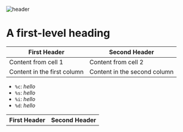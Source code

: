 ![header](https://capsule-render.vercel.app/api?type=soft&color=0:EEFF00,100:a82da8&height=300&section=header&text=Printf%20&fontSize=90&animation=FadeIn)

# A first-level heading
First Header | Second Header
-|-
Content from cell 1 | Content from cell 2
Content in the first column | Content in the second column

<table>
  <tr>
    <th>First Header</th>
    <th>Second Header</th>
  </tr>
  


- `%c`: <i>hello</i>
- `%s`: <i>hello</i>
- `%i`: <i>hello</i>
- `%d`: <i>hello</i></details>









